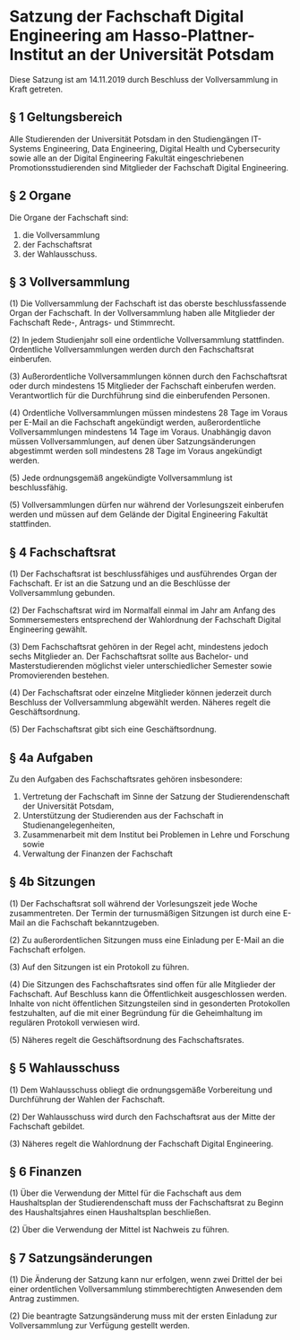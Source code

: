 # Satzung der Fachschaft Digital Engineering am Hasso-Plattner-Institut an der Universität Potsdam

Diese Satzung ist am 14.11.2019 durch Beschluss der Vollversammlung in Kraft getreten.


## § 1 Geltungsbereich

Alle Studierenden der Universität Potsdam in den Studiengängen IT-Systems Engineering, Data Engineering, Digital Health und Cybersecurity sowie alle an der Digital Engineering Fakultät eingeschriebenen Promotionsstudierenden sind Mitglieder der Fachschaft Digital Engineering.


## § 2 Organe

Die Organe der Fachschaft sind:

1. die Vollversammlung
2. der Fachschaftsrat
3. der Wahlausschuss.


## § 3 Vollversammlung

(1) Die Vollversammlung der Fachschaft ist das oberste beschlussfassende Organ der Fachschaft. In der Vollversammlung haben alle Mitglieder der Fachschaft Rede-, Antrags- und Stimmrecht.

(2) In jedem Studienjahr soll eine ordentliche Vollversammlung stattfinden. Ordentliche Vollversammlungen werden durch den Fachschaftsrat einberufen.

(3) Außerordentliche Vollversammlungen können durch den Fachschaftsrat oder durch mindestens 15 Mitglieder der Fachschaft einberufen werden. Verantwortlich für die Durchführung sind die einberufenden Personen.

(4) Ordentliche Vollversammlungen müssen mindestens 28 Tage im Voraus per E-Mail an die Fachschaft angekündigt werden, außerordentliche Vollversammlungen mindestens 14 Tage im Voraus. Unabhängig davon müssen Vollversammlungen, auf denen über Satzungsänderungen abgestimmt werden soll mindestens 28 Tage im Voraus angekündigt werden.

(5) Jede ordnungsgemäß angekündigte Vollversammlung ist beschlussfähig.

(5) Vollversammlungen dürfen nur während der Vorlesungszeit einberufen werden und müssen auf dem Gelände der Digital Engineering Fakultät stattfinden.


## § 4 Fachschaftsrat

(1) Der Fachschaftsrat ist beschlussfähiges und ausführendes Organ der Fachschaft. Er ist an die Satzung und an die Beschlüsse der Vollversammlung gebunden.

(2) Der Fachschaftsrat wird im Normalfall einmal im Jahr am Anfang des Sommersemesters entsprechend der Wahlordnung der Fachschaft Digital Engineering gewählt.

(3) Dem Fachschaftsrat gehören in der Regel acht, mindestens jedoch sechs Mitglieder an. Der Fachschaftsrat sollte aus Bachelor- und Masterstudierenden möglichst vieler unterschiedlicher Semester sowie Promovierenden bestehen.

(4) Der Fachschaftsrat oder einzelne Mitglieder können jederzeit durch Beschluss der Vollversammlung abgewählt werden. Näheres regelt die Geschäftsordnung.

(5) Der Fachschaftsrat gibt sich eine Geschäftsordnung.


## § 4a Aufgaben

Zu den Aufgaben des Fachschaftsrates gehören insbesondere:

1. Vertretung der Fachschaft im Sinne der Satzung der Studierendenschaft der Universität Potsdam,
2. Unterstützung der Studierenden aus der Fachschaft in Studienangelegenheiten,
3. Zusammenarbeit mit dem Institut bei Problemen in Lehre und Forschung sowie
4. Verwaltung der Finanzen der Fachschaft


## § 4b Sitzungen

(1) Der Fachschaftsrat soll während der Vorlesungszeit jede Woche zusammentreten. Der Termin der turnusmäßigen Sitzungen ist durch eine E-Mail an die Fachschaft bekanntzugeben.

(2) Zu außerordentlichen Sitzungen muss eine Einladung per E-Mail an die Fachschaft erfolgen.

(3) Auf den Sitzungen ist ein Protokoll zu führen.

(4) Die Sitzungen des Fachschaftsrates sind offen für alle Mitglieder der Fachschaft. Auf Beschluss kann die Öffentlichkeit ausgeschlossen werden. Inhalte von nicht öffentlichen Sitzungsteilen sind in gesonderten Protokollen festzuhalten, auf die mit einer Begründung für die Geheimhaltung im regulären Protokoll verwiesen wird.

(5) Näheres regelt die Geschäftsordnung des Fachschaftsrates.


## § 5 Wahlausschuss
(1) Dem Wahlausschuss obliegt die ordnungsgemäße Vorbereitung und Durchführung der Wahlen der Fachschaft.

(2) Der Wahlausschuss wird durch den Fachschaftsrat aus der Mitte der Fachschaft gebildet.

(3) Näheres regelt die Wahlordnung der Fachschaft Digital Engineering.


## § 6 Finanzen

(1) Über die Verwendung der Mittel für die Fachschaft aus dem Haushaltsplan der Studierendenschaft muss der Fachschaftsrat zu Beginn des Haushaltsjahres einen Haushaltsplan beschließen.

(2) Über die Verwendung der Mittel ist Nachweis zu führen.


## § 7 Satzungsänderungen

(1) Die Änderung der Satzung kann nur erfolgen, wenn zwei Drittel der bei einer ordentlichen Vollversammlung stimmberechtigten Anwesenden dem Antrag zustimmen.

(2) Die beantragte Satzungsänderung muss mit der ersten Einladung zur Vollversammlung zur Verfügung gestellt werden.
